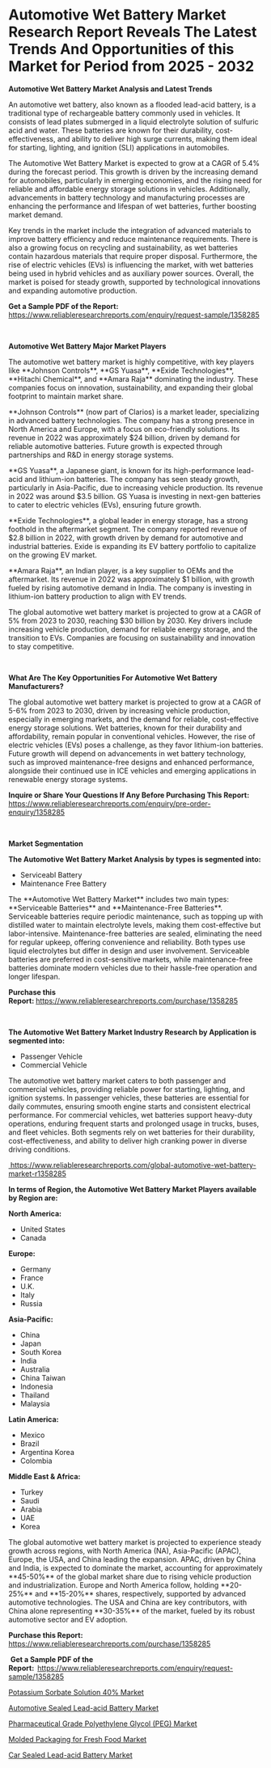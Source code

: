 <p><h1>Automotive Wet Battery Market Research Report Reveals The Latest Trends And Opportunities of this Market for Period from 2025 - 2032</h1></p><p><strong>Automotive Wet Battery Market Analysis and Latest Trends</strong></p>
<p><p>An automotive wet battery, also known as a flooded lead-acid battery, is a traditional type of rechargeable battery commonly used in vehicles. It consists of lead plates submerged in a liquid electrolyte solution of sulfuric acid and water. These batteries are known for their durability, cost-effectiveness, and ability to deliver high surge currents, making them ideal for starting, lighting, and ignition (SLI) applications in automobiles.</p><p>The Automotive Wet Battery Market is expected to grow at a CAGR of 5.4% during the forecast period. This growth is driven by the increasing demand for automobiles, particularly in emerging economies, and the rising need for reliable and affordable energy storage solutions in vehicles. Additionally, advancements in battery technology and manufacturing processes are enhancing the performance and lifespan of wet batteries, further boosting market demand.</p><p>Key trends in the market include the integration of advanced materials to improve battery efficiency and reduce maintenance requirements. There is also a growing focus on recycling and sustainability, as wet batteries contain hazardous materials that require proper disposal. Furthermore, the rise of electric vehicles (EVs) is influencing the market, with wet batteries being used in hybrid vehicles and as auxiliary power sources. Overall, the market is poised for steady growth, supported by technological innovations and expanding automotive production.</p></p>
<p><strong>Get a Sample PDF of the Report:&nbsp;</strong> <a href="https://www.reliableresearchreports.com/enquiry/request-sample/1358285?utm_campaign=12&utm_medium=2&utm_source=Github&utm_content=ia&utm_term=23012025&utm_id=automotive-wet-battery">https://www.reliableresearchreports.com/enquiry/request-sample/1358285</a></p>
<p>&nbsp;</p>
<p><strong>Automotive Wet Battery Major Market Players</strong></p>
<p><p>The automotive wet battery market is highly competitive, with key players like **Johnson Controls**, **GS Yuasa**, **Exide Technologies**, **Hitachi Chemical**, and **Amara Raja** dominating the industry. These companies focus on innovation, sustainability, and expanding their global footprint to maintain market share.</p><p>**Johnson Controls** (now part of Clarios) is a market leader, specializing in advanced battery technologies. The company has a strong presence in North America and Europe, with a focus on eco-friendly solutions. Its revenue in 2022 was approximately $24 billion, driven by demand for reliable automotive batteries. Future growth is expected through partnerships and R&D in energy storage systems.</p><p>**GS Yuasa**, a Japanese giant, is known for its high-performance lead-acid and lithium-ion batteries. The company has seen steady growth, particularly in Asia-Pacific, due to increasing vehicle production. Its revenue in 2022 was around $3.5 billion. GS Yuasa is investing in next-gen batteries to cater to electric vehicles (EVs), ensuring future growth.</p><p>**Exide Technologies**, a global leader in energy storage, has a strong foothold in the aftermarket segment. The company reported revenue of $2.8 billion in 2022, with growth driven by demand for automotive and industrial batteries. Exide is expanding its EV battery portfolio to capitalize on the growing EV market.</p><p>**Amara Raja**, an Indian player, is a key supplier to OEMs and the aftermarket. Its revenue in 2022 was approximately $1 billion, with growth fueled by rising automotive demand in India. The company is investing in lithium-ion battery production to align with EV trends.</p><p>The global automotive wet battery market is projected to grow at a CAGR of 5% from 2023 to 2030, reaching $30 billion by 2030. Key drivers include increasing vehicle production, demand for reliable energy storage, and the transition to EVs. Companies are focusing on sustainability and innovation to stay competitive.</p></p>
<p>&nbsp;</p>
<p><strong>What Are The Key Opportunities For Automotive Wet Battery Manufacturers?</strong></p>
<p><p>The global automotive wet battery market is projected to grow at a CAGR of 5-6% from 2023 to 2030, driven by increasing vehicle production, especially in emerging markets, and the demand for reliable, cost-effective energy storage solutions. Wet batteries, known for their durability and affordability, remain popular in conventional vehicles. However, the rise of electric vehicles (EVs) poses a challenge, as they favor lithium-ion batteries. Future growth will depend on advancements in wet battery technology, such as improved maintenance-free designs and enhanced performance, alongside their continued use in ICE vehicles and emerging applications in renewable energy storage systems.</p></p>
<p><strong>Inquire or Share Your Questions If Any Before Purchasing This Report:</strong> <a href="https://www.reliableresearchreports.com/enquiry/pre-order-enquiry/1358285?utm_campaign=12&utm_medium=2&utm_source=Github&utm_content=ia&utm_term=23012025&utm_id=automotive-wet-battery">https://www.reliableresearchreports.com/enquiry/pre-order-enquiry/1358285</a></p>
<p>&nbsp;</p>
<p><strong>Market Segmentation</strong></p>
<p><strong>The Automotive Wet Battery Market Analysis by types is segmented into:</strong></p>
<p><ul><li>Serviceabl Battery</li><li>Maintenance Free Battery</li></ul></p>
<p><p>The **Automotive Wet Battery Market** includes two main types: **Serviceable Batteries** and **Maintenance-Free Batteries**. Serviceable batteries require periodic maintenance, such as topping up with distilled water to maintain electrolyte levels, making them cost-effective but labor-intensive. Maintenance-free batteries are sealed, eliminating the need for regular upkeep, offering convenience and reliability. Both types use liquid electrolytes but differ in design and user involvement. Serviceable batteries are preferred in cost-sensitive markets, while maintenance-free batteries dominate modern vehicles due to their hassle-free operation and longer lifespan.</p></p>
<p><strong>Purchase this Report:&nbsp;</strong><a href="https://www.reliableresearchreports.com/purchase/1358285?utm_campaign=12&utm_medium=2&utm_source=Github&utm_content=ia&utm_term=23012025&utm_id=automotive-wet-battery">https://www.reliableresearchreports.com/purchase/1358285</a></p>
<p>&nbsp;</p>
<p><strong>The Automotive Wet Battery Market Industry Research by Application is segmented into:</strong></p>
<p><ul><li>Passenger Vehicle</li><li>Commercial Vehicle</li></ul></p>
<p><p>The automotive wet battery market caters to both passenger and commercial vehicles, providing reliable power for starting, lighting, and ignition systems. In passenger vehicles, these batteries are essential for daily commutes, ensuring smooth engine starts and consistent electrical performance. For commercial vehicles, wet batteries support heavy-duty operations, enduring frequent starts and prolonged usage in trucks, buses, and fleet vehicles. Both segments rely on wet batteries for their durability, cost-effectiveness, and ability to deliver high cranking power in diverse driving conditions.</p></p>
<p><a href="https://www.reliableresearchreports.com/global-automotive-wet-battery-market-r1358285?utm_campaign=12&utm_medium=2&utm_source=Github&utm_content=ia&utm_term=23012025&utm_id=automotive-wet-battery">&nbsp;https://www.reliableresearchreports.com/global-automotive-wet-battery-market-r1358285</a></p>
<p><strong>In terms of Region, the Automotive Wet Battery Market Players available by Region are:</strong></p>
<p>
    <p> <strong> North America: </strong>
        <ul>
            <li>United States</li>
            <li>Canada</li>
        </ul>
        </p> 
    <p> <strong> Europe: </strong>
        <ul>
            <li>Germany</li>
            <li>France</li>
            <li>U.K.</li>
            <li>Italy</li>
            <li>Russia</li>
        </ul>
        </p> 
    <p> <strong> Asia-Pacific: </strong>
        <ul>
            <li>China</li>
            <li>Japan</li>
            <li>South Korea</li>
            <li>India</li>
            <li>Australia</li>
            <li>China Taiwan</li>
            <li>Indonesia</li>
            <li>Thailand</li>
            <li>Malaysia</li>
        </ul>
        </p> 
    <p> <strong> Latin America: </strong>
        <ul>
            <li>Mexico</li>
            <li>Brazil</li>
            <li>Argentina Korea</li>
            <li>Colombia</li>
        </ul>
        </p> 
    <p> <strong> Middle East & Africa: </strong>
        <ul>
            <li>Turkey</li>
            <li>Saudi</li>
            <li>Arabia</li>
            <li>UAE</li>
            <li>Korea</li>
        </ul>
    </p>
    </p>
<p><p>The global automotive wet battery market is projected to experience steady growth across regions, with North America (NA), Asia-Pacific (APAC), Europe, the USA, and China leading the expansion. APAC, driven by China and India, is expected to dominate the market, accounting for approximately **45-50%** of the global market share due to rising vehicle production and industrialization. Europe and North America follow, holding **20-25%** and **15-20%** shares, respectively, supported by advanced automotive technologies. The USA and China are key contributors, with China alone representing **30-35%** of the market, fueled by its robust automotive sector and EV adoption.</p></p>
<p><strong>Purchase this Report: </strong><a href="https://www.reliableresearchreports.com/purchase/1358285?utm_campaign=12&utm_medium=2&utm_source=Github&utm_content=ia&utm_term=23012025&utm_id=automotive-wet-battery">https://www.reliableresearchreports.com/purchase/1358285</a></p>
<p>&nbsp;<strong>Get a Sample PDF of the Report:&nbsp;&nbsp;</strong><a href="https://www.reliableresearchreports.com/enquiry/request-sample/1358285?utm_campaign=12&utm_medium=2&utm_source=Github&utm_content=ia&utm_term=23012025&utm_id=automotive-wet-battery">https://www.reliableresearchreports.com/enquiry/request-sample/1358285</a></p>
<p><strong></strong></p>
<p><p><a href="https://www.linkedin.com/pulse/detailed-analysis-size-potassium-sorbate-solution-40-market-e4zrc?utm_campaign=12&utm_medium=2&utm_source=Github&utm_content=ia&utm_term=23012025&utm_id=automotive-wet-battery">Potassium Sorbate Solution 40% Market</a></p><p><a href="https://github.com/gukenneth26571/Market-Research-Report-List-1/blob/main/automotive-sealed-lead-acid-battery-market.md?utm_campaign=12&utm_medium=2&utm_source=Github&utm_content=ia&utm_term=23012025&utm_id=automotive-wet-battery">Automotive Sealed Lead-acid Battery Market</a></p><p><a href="https://www.linkedin.com/pulse/pharmaceutical-grade-polyethylene-glycol-peg-market-report-xuxqf?utm_campaign=12&utm_medium=2&utm_source=Github&utm_content=ia&utm_term=23012025&utm_id=automotive-wet-battery">Pharmaceutical Grade Polyethylene Glycol (PEG) Market</a></p><p><a href="https://www.linkedin.com/pulse/lucrative-growth-molded-packaging-fresh-food-market-forecasted-skbff?utm_campaign=12&utm_medium=2&utm_source=Github&utm_content=ia&utm_term=23012025&utm_id=automotive-wet-battery">Molded Packaging for Fresh Food Market</a></p><p><a href="https://github.com/stillsfloria19981/Market-Research-Report-List-1/blob/main/car-sealed-lead-acid-battery-market.md?utm_campaign=12&utm_medium=2&utm_source=Github&utm_content=ia&utm_term=23012025&utm_id=automotive-wet-battery">Car Sealed Lead-acid Battery Market</a></p></p>